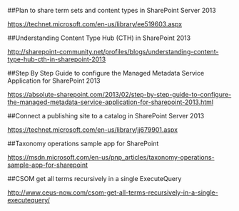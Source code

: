 ##Plan to share term sets and content types in SharePoint Server 2013

https://technet.microsoft.com/en-us/library/ee519603.aspx

##Understanding Content Type Hub (CTH) in SharePoint 2013

http://sharepoint-community.net/profiles/blogs/understanding-content-type-hub-cth-in-sharepoint-2013

##Step By Step Guide to configure the Managed Metadata Service Application for SharePoint 2013

https://absolute-sharepoint.com/2013/02/step-by-step-guide-to-configure-the-managed-metadata-service-application-for-sharepoint-2013.html

##Connect a publishing site to a catalog in SharePoint Server 2013

https://technet.microsoft.com/en-us/library/jj679901.aspx


##Taxonomy operations sample app for SharePoint

https://msdn.microsoft.com/en-us/pnp_articles/taxonomy-operations-sample-app-for-sharepoint

##CSOM get all terms recursively in a single ExecuteQuery

http://www.ceus-now.com/csom-get-all-terms-recursively-in-a-single-executequery/
